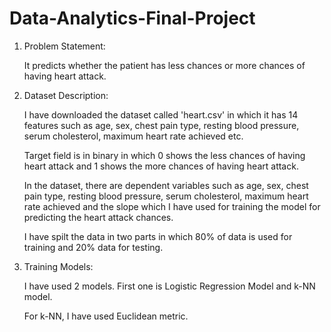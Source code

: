 # Data-Analytics-Final-Project

1. Problem Statement:

      It predicts whether the patient has less chances or more chances of having heart attack.

2.  Dataset Description:

      I have downloaded the dataset called 'heart.csv' in which it has 14 features such as age, sex, chest pain type, resting blood pressure, serum cholesterol, maximum heart rate achieved etc.

      Target field is in binary in which 0 shows the less chances of having heart attack and 1 shows the more chances of having heart attack.
      
      In the dataset, there are dependent variables such as age, sex, chest pain type, resting blood pressure, serum cholesterol, maximum heart rate achieved and the slope which I have used for training the model for predicting the heart attack chances.
      
      I have spilt the data in two parts in which 80% of data is used for training and 20% data for testing.
      
3. Training Models:

      I have used 2 models. First one is Logistic Regression Model and k-NN model.
      
      For k-NN, I have used Euclidean metric.
